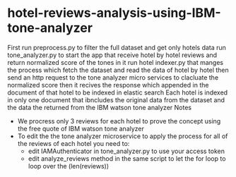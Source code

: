# hotel-reviews-analysis-using-IBM-tone-analyzer
First run preprocess.py to filter the full dataset and get only hotels data
run tone_analyzer.py to start the app that receive hotel by hotel reviews and return normalized score of the tones in it 
run hotel indexer.py that manges the process which fetch the dataset and read the data of hotel by hotel then send an http request to the tone analyzer micro services to clacluate the normalized score then it recives the response which appended in the document of that hotel to be indexed in elastic search
Each hotel is indexed in only one document that ibncludes the original data from the dataset and the data the returned from the IBM watson tone analyzer
Notes
  - We procress only 3 reviews for each hotel to prove the concept using the free quote of IBM watson tone analyzer
  - To edit the the tone analyzer microservice to apply the process for all of the reviews of each hotel you need to:
      - edit IAMAuthenticator in tone_analyzer.py to use your access token
      - edit analyze_reviews method in the same script to let the for loop to loop over the (len(reviews))
      
